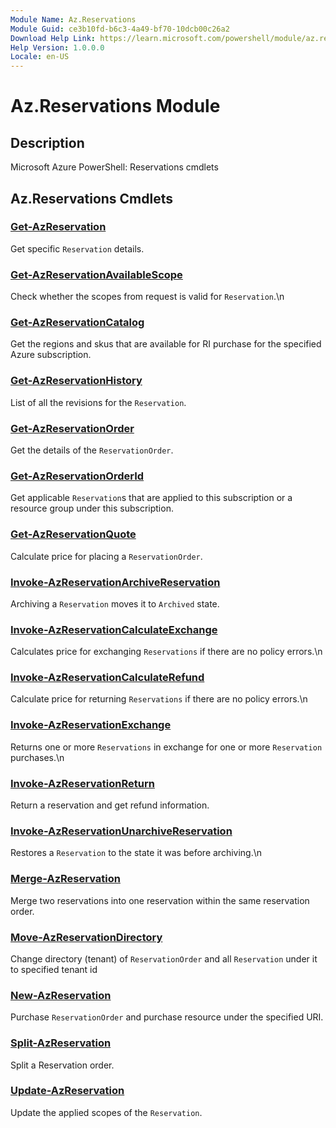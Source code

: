 ```yaml
---
Module Name: Az.Reservations
Module Guid: ce3b10fd-b6c3-4a49-bf70-10dcb00c26a2
Download Help Link: https://learn.microsoft.com/powershell/module/az.reservations
Help Version: 1.0.0.0
Locale: en-US
---
```


# Az.Reservations Module
## Description
Microsoft Azure PowerShell: Reservations cmdlets

## Az.Reservations Cmdlets
### [Get-AzReservation](Get-AzReservation.md)
Get specific `Reservation` details.

### [Get-AzReservationAvailableScope](Get-AzReservationAvailableScope.md)
Check whether the scopes from request is valid for `Reservation`.\n

### [Get-AzReservationCatalog](Get-AzReservationCatalog.md)
Get the regions and skus that are available for RI purchase for the specified Azure subscription.

### [Get-AzReservationHistory](Get-AzReservationHistory.md)
List of all the revisions for the `Reservation`.

### [Get-AzReservationOrder](Get-AzReservationOrder.md)
Get the details of the `ReservationOrder`.

### [Get-AzReservationOrderId](Get-AzReservationOrderId.md)
Get applicable `Reservation`s that are applied to this subscription or a resource group under this subscription.

### [Get-AzReservationQuote](Get-AzReservationQuote.md)
Calculate price for placing a `ReservationOrder`.

### [Invoke-AzReservationArchiveReservation](Invoke-AzReservationArchiveReservation.md)
Archiving a `Reservation` moves it to `Archived` state.

### [Invoke-AzReservationCalculateExchange](Invoke-AzReservationCalculateExchange.md)
Calculates price for exchanging `Reservations` if there are no policy errors.\n

### [Invoke-AzReservationCalculateRefund](Invoke-AzReservationCalculateRefund.md)
Calculate price for returning `Reservations` if there are no policy errors.\n

### [Invoke-AzReservationExchange](Invoke-AzReservationExchange.md)
Returns one or more `Reservations` in exchange for one or more `Reservation` purchases.\n

### [Invoke-AzReservationReturn](Invoke-AzReservationReturn.md)
Return a reservation and get refund information.

### [Invoke-AzReservationUnarchiveReservation](Invoke-AzReservationUnarchiveReservation.md)
Restores a `Reservation` to the state it was before archiving.\n

### [Merge-AzReservation](Merge-AzReservation.md)
Merge two reservations into one reservation within the same reservation order.

### [Move-AzReservationDirectory](Move-AzReservationDirectory.md)
Change directory (tenant) of `ReservationOrder` and all `Reservation` under it to specified tenant id

### [New-AzReservation](New-AzReservation.md)
Purchase `ReservationOrder` and purchase resource under the specified URI.

### [Split-AzReservation](Split-AzReservation.md)
Split a Reservation order.

### [Update-AzReservation](Update-AzReservation.md)
Update the applied scopes of the `Reservation`.

